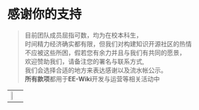 # 感谢你的支持

> 目前团队成员屈指可数，均为在校本科生，  
> 时间精力经济确实都有限，但我们对构建知识开源社区的热情  
> 不应被这些所困，假若您有余力并且与我们有共同的愿景，  
> 欢迎赞助我们，请备注您的署名与联系方式,  
> 我们会选择合适的地方来表达感谢以及流水帐公示。  
> **所有款项**都用于**EE-Wiki**开发与运营等相关活动中

<table><tr>

<td><a href ="https://afdian.net/@ee-wiki"><img src="https://s2.loli.net/2022/06/04/5RXnM9wP8jAVFKp.jpg" width=40% ></a></td>

</a></tr></table>
